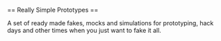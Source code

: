 == Really Simple Prototypes ==

A set of ready made fakes, mocks and simulations for prototyping, hack days and other times when you just want to fake it all.